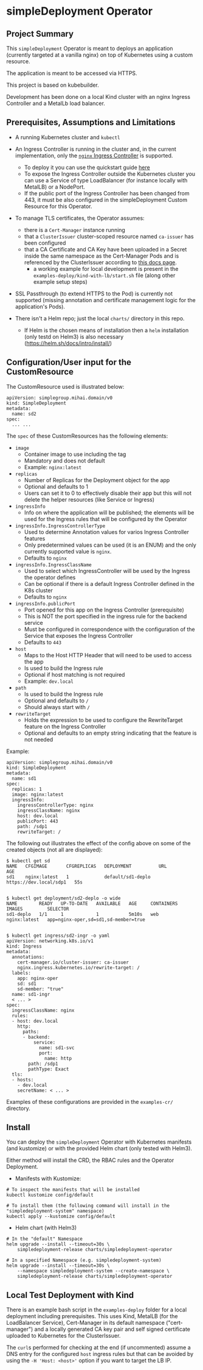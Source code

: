 # simpleDeployment Operator

## Project Summary

This `simpleDeployment` Operator is meant to deploys an application (currently targeted at a vanilla nginx) on top of Kubernetes using a custom resource.

The application is meant to be accessed via HTTPS.

This project is based on kubebuilder.

Development has been done on a local Kind cluster with an nginx Ingress Controller and a MetalLb load balancer.


## Prerequisites, Assumptions and Limitations

* A running Kubernetes cluster and `kubectl`

* An Ingress Controller is running in the cluster and, in the current implementation, only the [`nginx` Ingress Controller](https://kubernetes.github.io/ingress-nginx/) is supported.
  * To deploy it you can use the quickstart guide [here](https://kubernetes.github.io/ingress-nginx/deploy/)
  * To expose the Ingress Controller outside the Kubernetes cluster you can use a Service of type LoadBalancer (for instance locally with MetalLB) or a NodePort.
  * If the public port of the Ingress Controller has been changed from 443, it must be also configured in the simpleDeployment Custom Resource for this Operator.

* To manage TLS certificates, the Operator assumes:
  * there is a `Cert-Manager` instance running
  * that a `ClusterIssuer` cluster-scoped resource named `ca-issuer` has been configured
  * that a CA Certificate and CA Key have been uploaded in a Secret inside the same namespace as the Cert-Manager Pods and is referenced by the ClusterIssuer according to [this docs page](https://cert-manager.io/docs/configuration/ca/).
    * a working example for local development is present in the `examples-deploy/kind-with-lb/start.sh` file (along other example setup steps)

* SSL Passthrough (to extend HTTPS to the Pod) is currently not supported (missing annotation and certificate management logic for the application's Pods).

* There isn't a Helm repo; just the local `charts/` directory in this repo.
  * If Helm is the chosen means of installation then a `helm` installation (only testd on Helm3) is also necessary (https://helm.sh/docs/intro/install/)



## Configuration/User input for the CustomResource

The CustomResource used is illustrated below:
```
apiVersion: simplegroup.mihai.domain/v0
kind: SimpleDeployment
metadata:
  name: sd2
spec:
  ... ...
```

The `spec` of these CustomResources has the following elements:

* `image`
  * Container image to use including the tag
  * Mandatory and does not default
  * Example: `nginx:latest`
* `replicas`
  * Number of Replicas for the Deployment object for the app
  * Optional and defaults to 1
  * Users can set it to 0 to effectively disable their app but this will not delete the helper resources (like Service or Ingress)
* `ingressInfo`
  * Info on where the application will be published; the elements will be used for the Ingress rules that will be configured by the Operator
* `ingressInfo.IngressControllerType`
  * Used to determine Annotation values for varios Ingress Controller features
  * Only predetermined values can be used (it is an ENUM) and the only currently supported value is `nginx`.
  * Defaults to `nginx`
* `ingressInfo.IngressClassName`
  * Used to select which IngressController will be used by the Ingress the operator defines
  * Can be optional if there is a default Ingress Controller defined in the K8s cluster
  * Defaults to `nginx`
* `ingressInfo.publicPort`
  * Port opened for this app on the Ingress Controller (prerequisite)
  * This is NOT the port specified in the ingress rule for the backend service
  * Must be configured in correspondence with the configuration of the Service that exposes the Ingress Controller
  * Defaults to `443`
* `host`
  * Maps to the Host HTTP Header that will need to be used to access the app
  * Is used to build the Ingress rule
  * Optional if host matching is not required
  * Example: `dev.local`
* `path`
  * Is used to build the Ingress rule
  * Optional and defaults to `/`
  * Should always start with `/`
* `rewriteTarget`
  * Holds the expression to be used to configure the RewriteTarget feature on the Ingress Controller
  * Optional and defaults to an empty string indicating that the feature is not needed

Example:
```
apiVersion: simplegroup.mihai.domain/v0
kind: SimpleDeployment
metadata:
  name: sd1
spec:
  replicas: 1
  image: nginx:latest
  ingressInfo:
    ingressControllerType: nginx
    ingressClassName: nginx
    host: dev.local
    publicPort: 443
    path: /sdp1
    rewriteTarget: /
```

The following out illustrates the effect of the config above on some of the created objects (not all are displayed):
```
$ kubectl get sd
NAME   CFGIMAGE       CFGREPLICAS   DEPLOYMENT          URL                     AGE
sd1    nginx:latest   1             default/sd1-deplo   https://dev.local/sdp1   55s


$ kubectl get deployment/sd2-deplo -o wide
NAME        READY   UP-TO-DATE   AVAILABLE   AGE     CONTAINERS   IMAGES         SELECTOR
sd1-deplo   1/1     1            1           5m10s   web          nginx:latest   app=nginx-oper,sd=sd1,sd-member=true


$ kubectl get ingress/sd2-ingr -o yaml
apiVersion: networking.k8s.io/v1
kind: Ingress
metadata:
  annotations:
    cert-manager.io/cluster-issuer: ca-issuer
    nginx.ingress.kubernetes.io/rewrite-target: /
  labels:
    app: nginx-oper
    sd: sd1
    sd-member: "true"
  name: sd1-ingr
  < ... >
spec:
  ingressClassName: nginx
  rules:
  - host: dev.local
    http:
      paths:
      - backend:
          service:
            name: sd1-svc
            port:
              name: http
        path: /sdp1
        pathType: Exact
  tls:
  - hosts:
    - dev.local
    secretName: < ... >
```



Examples of these configurations are provided in the `examples-cr/` directory.


## Install

You can deploy the `simpleDeployment` Operator with Kubernetes manifests (and kustomize) or with the provided Helm chart (only tested with Helm3).

Either method will install the CRD, the RBAC rules and the Operator Deployment.

* Manifests with Kustomize:
```
# To inspect the manifests that will be installed
kubectl kustomize config/default

# To install them (the following command will install in the "simpledeployment-system" namespace)
kubectl apply --kustomize config/default
```

* Helm chart (with Helm3)
```
# In the "default" Namespace
helm upgrade --install --timeout=30s \
	simpledeployment-release charts/simpledeployment-operator

# In a specified Namespace (e.g. simpledeployment-system)
helm upgrade --install --timeout=30s \
	--namespace simpledeployment-system --create-namespace \
	simpledeployment-release charts/simpledeployment-operator
```


## Local Test Deployment with Kind

There is an example bash script in the `examples-deploy` folder for a local deployment including prerequisites. This uses Kind, MetalLB (for the LoadBalancer Service), Cert-Manager in its default namespace ("cert-manager") and a locally generated CA key pair and self signed certificate uploaded to Kubernetes for the ClusterIssuer.

The `curl`s performed for checking at the end (if uncommented) assume a DNS entry for the configured `host` ingress rules but that can be avoided by using the `-H 'Host: <host>'` option if you want to target the LB IP.
